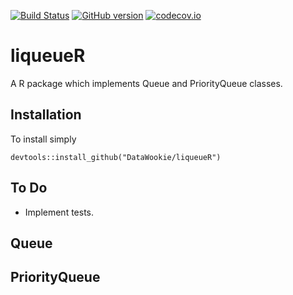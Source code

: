[![Build Status](https://travis-ci.org/DataWookie/liqueueR.svg?branch=master)](https://travis-ci.org/DataWookie/liqueueR)
[![GitHub version](https://badge.fury.io/gh/DataWookie%2FliqueueR.svg)](https://badge.fury.io/gh/DataWookie%2FliqueueR)
[![codecov.io](https://codecov.io/github/DataWookie/liqueueR/coverage.svg?branch=master)](https://codecov.io/github/DataWookie/liqueueR?branch=master)

# liqueueR

A R package which implements Queue and PriorityQueue classes.

## Installation

To install simply
```
devtools::install_github("DataWookie/liqueueR")
```

## To Do

- Implement tests.

## Queue

## PriorityQueue